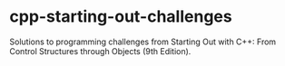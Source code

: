 # cpp-starting-out-challenges
Solutions to programming challenges from Starting Out with C++: From Control Structures through Objects (9th Edition).

